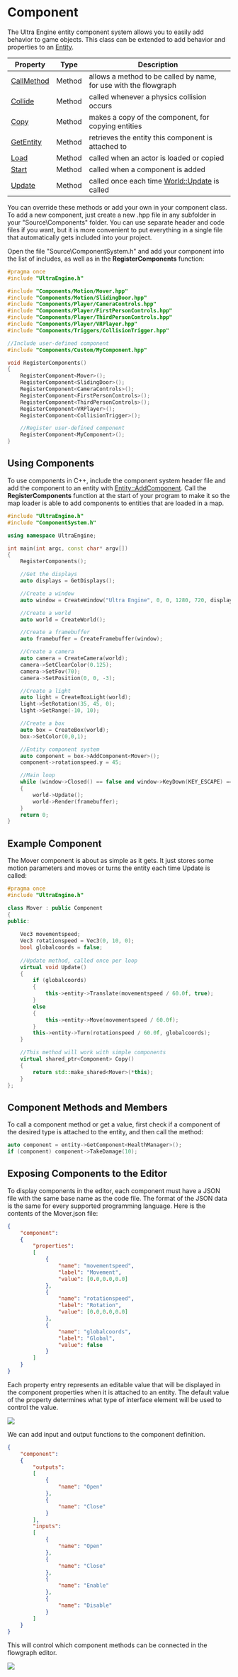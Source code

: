 # Component

The Ultra Engine entity component system allows you to easily add behavior to game objects. This class can be extended to add behavior and properties to an [Entity](Entity.md).

| Property | Type | Description |
|---|---|---|
| [CallMethod](Component_CallMethod.md) | Method | allows a method to be called by name, for use with the flowgraph |
| [Collide](Component_Collide.md) | Method | called whenever a physics collision occurs |
| [Copy](Component_Copy.md) | Method | makes a copy of the component, for copying entities |
| [GetEntity](Component_GetEntity.md) | Method | retrieves the entity this component is attached to |
| [Load](Component_Load.md) | Method | called when an actor is loaded or copied |
| [Start](Component_Start.md) | Method | called when a component is added |
| [Update](Component_Update.md) | Method | called once each time [World::Update](World_Update.md) is called |

You can override these methods or add your own in your component class. To add a new component, just create a new .hpp file in any subfolder in your "Source\Components" folder. You can use separate header and code files if you want, but it is more convenient to put everything in a single file that automatically gets included into your project. 

Open the file "Source\ComponentSystem.h" and add your component into the list of includes, as well as in the **RegisterComponents** function:
```c++
#pragma once
#include "UltraEngine.h"

#include "Components/Motion/Mover.hpp"
#include "Components/Motion/SlidingDoor.hpp"
#include "Components/Player/CameraControls.hpp"
#include "Components/Player/FirstPersonControls.hpp"
#include "Components/Player/ThirdPersonControls.hpp"
#include "Components/Player/VRPlayer.hpp"
#include "Components/Triggers/CollisionTrigger.hpp"

//Include user-defined component
#include "Components/Custom/MyComponent.hpp"

void RegisterComponents()
{
    RegisterComponent<Mover>();
    RegisterComponent<SlidingDoor>();
    RegisterComponent<CameraControls>();
    RegisterComponent<FirstPersonControls>();
    RegisterComponent<ThirdPersonControls>();
    RegisterComponent<VRPlayer>();
    RegisterComponent<CollisionTrigger>();

    //Register user-defined component
    RegisterComponent<MyComponent>();
}
```

## Using Components

To use components in C++, include the component system header file and add the component to an entity with [Entity::AddComponent](Entity_AddComponent.md). Call the **RegisterComponents** function at the start of your program to make it so the map loader is able to add components to entities that are loaded in a map. 

```c++
#include "UltraEngine.h"
#include "ComponentSystem.h"

using namespace UltraEngine;

int main(int argc, const char* argv[])
{
    RegisterComponents();

    //Get the displays
    auto displays = GetDisplays();

    //Create a window
    auto window = CreateWindow("Ultra Engine", 0, 0, 1280, 720, displays[0], WINDOW_CENTER | WINDOW_TITLEBAR);

    //Create a world
    auto world = CreateWorld();

    //Create a framebuffer
    auto framebuffer = CreateFramebuffer(window);

    //Create a camera
    auto camera = CreateCamera(world);
    camera->SetClearColor(0.125);
    camera->SetFov(70);
    camera->SetPosition(0, 0, -3);

    //Create a light
    auto light = CreateBoxLight(world);
    light->SetRotation(35, 45, 0);
    light->SetRange(-10, 10);

    //Create a box
    auto box = CreateBox(world);
    box->SetColor(0,0,1);

    //Entity component system
    auto component = box->AddComponent<Mover>();
    component->rotationspeed.y = 45;

    //Main loop
    while (window->Closed() == false and window->KeyDown(KEY_ESCAPE) == false)
    {
        world->Update();
        world->Render(framebuffer);
    }
    return 0;
}
```

## Example Component

The Mover component is about as simple as it gets. It just stores some motion parameters and moves or turns the entity each time Update is called:
```c++
#pragma once
#include "UltraEngine.h"

class Mover : public Component
{
public: 
     
    Vec3 movementspeed;
    Vec3 rotationspeed = Vec3(0, 10, 0);
    bool globalcoords = false;
    
    //Update method, called once per loop
    virtual void Update()
    {
        if (globalcoords)
        {
            this->entity->Translate(movementspeed / 60.0f, true);
        }
        else
        {
            this->entity->Move(movementspeed / 60.0f);
        }
        this->entity->Turn(rotationspeed / 60.0f, globalcoords);
    }

    //This method will work with simple components
    virtual shared_ptr<Component> Copy()
    {
        return std::make_shared<Mover>(*this);
    }
}; 
```

## Component Methods and Members

To call a component method or get a value, first check if a component of the desired type is attached to the entity, and then call the method:
```c++
auto component = entity->GetComponent<HealthManager>();
if (component) component->TakeDamage(10);
```

## Exposing Components to the Editor

To display components in the editor, each component must have a JSON file with the same base name as the code file. The format of the JSON data is the same for every supported programming language. Here is the contents of the Mover.json file:

```json
{
    "component":
    {
        "properties":
        [
            {
                "name": "movementspeed",
                "label": "Movement",
                "value": [0.0,0.0,0.0]
            },
            {
                "name": "rotationspeed",
                "label": "Rotation",
                "value": [0.0,0.0,0.0]
            },
            {
                "name": "globalcoords",
                "label": "Global",
                "value": false
            }
        ]
    }
}
```

Each property entry represents an editable value that will be displayed in the component properties when it is attached to an entity. The default value of the property determines what type of interface element will be used to control the value.

![](https://raw.githubusercontent.com/UltraEngine/Documentation/master/Images/component_properties.png)

We can add input and output functions to the component definition.

```json
{
    "component":
    {
        "outputs":
        [
            {
                "name": "Open"
            },
            {
                "name": "Close"
            }
        ],
        "inputs":
        [
            {
                "name": "Open"
            },
            {
                "name": "Close"
            },
            {
                "name": "Enable"
            },
            {
                "name": "Disable"
            }
        ]
    }
}
```

This will control which component methods can be connected in the flowgraph editor.

![](https://raw.githubusercontent.com/UltraEngine/Documentation/master/Images/component_outputs.png)



